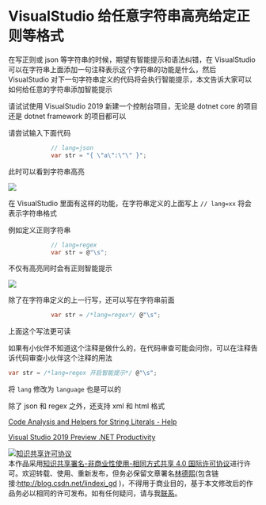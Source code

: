 # VisualStudio 给任意字符串高亮给定正则等格式

在写正则或 json 等字符串的时候，期望有智能提示和语法纠错，在 VisualStudio 可以在字符串上面添加一句注释表示这个字符串的功能是什么，然后 VisualStudio 对下一句字符串定义的代码将会执行智能提示，本文告诉大家可以如何给任意的字符串添加智能提示

<!--more-->
<!-- csdn -->

请试试使用 VisualStudio 2019 新建一个控制台项目，无论是 dotnet core 的项目还是 dotnet framework 的项目都可以

请尝试输入下面代码

```csharp
            // lang=json
            var str = "{ \"a\":\"\" }";
```

此时可以看到字符串高亮

<!-- ![](image/VisualStudio 给任意字符串给定正则等格式/VisualStudio 给任意字符串给定正则等格式0.png) -->

![](http://image.acmx.xyz/lindexi%2F2019912112531543)

在 VisualStudio 里面有这样的功能，在字符串定义的上面写上 `// lang=xx` 将会表示字符串格式

例如定义正则字符串

```csharp
            // lang=regex
            var str = @"\s";
```

不仅有高亮同时会有正则智能提示

<!-- ![](image/VisualStudio 给任意字符串给定正则等格式/VisualStudio 给任意字符串给定正则等格式1.png) -->

![](http://image.acmx.xyz/lindexi%2F2019912112717359)

除了在字符串定义的上一行写，还可以写在字符串前面

```csharp
            var str = /*lang=regex*/ @"\s";
```

上面这个写法更可读

如果有小伙伴不知道这个注释是做什么的，在代码审查可能会问你，可以在注释告诉代码审查小伙伴这个注释的用法

```csharp
var str = /*lang=regex 开启智能提示*/ @"\s";
```

将 `lang` 修改为 `language` 也是可以的

除了 json 和 regex 之外，还支持 xml 和 html 格式

[Code Analysis and Helpers for String Literals - Help ](https://www.jetbrains.com/help/resharper/Code_Analysis__String_Formatting_Methods.html )

[Visual Studio 2019 Preview .NET Productivity](https://devblogs.microsoft.com/dotnet/visual-studio-2019-net-productivity/ )

<a rel="license" href="http://creativecommons.org/licenses/by-nc-sa/4.0/"><img alt="知识共享许可协议" style="border-width:0" src="https://i.creativecommons.org/l/by-nc-sa/4.0/88x31.png" /></a><br />本作品采用<a rel="license" href="http://creativecommons.org/licenses/by-nc-sa/4.0/">知识共享署名-非商业性使用-相同方式共享 4.0 国际许可协议</a>进行许可。欢迎转载、使用、重新发布，但务必保留文章署名[林德熙](http://blog.csdn.net/lindexi_gd)(包含链接:http://blog.csdn.net/lindexi_gd )，不得用于商业目的，基于本文修改后的作品务必以相同的许可发布。如有任何疑问，请与我[联系](mailto:lindexi_gd@163.com)。
